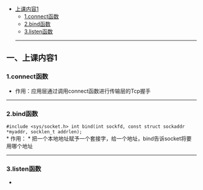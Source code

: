 * [上课内容1](#上课内容1)
  - [1.connect函数](#connect函数)
  - [2.bind函数](#bind函数)
  - [3.listen函数](#listen函数)
  ---
  
  
## 一、上课内容1
### 1.connect函数
 * 作用：应用层通过调用connect函数进行传输层的Tcp握手
---
### 2.bind函数
 `#include <sys/socket.h>
   int bind(int sockfd, const struct sockaddr *myaddr, socklen_t addrlen);` <br>
    * 作用：
      * 把一个本地地址赋予一个套接字，给一个地址，bind告诉socket将要用哪个地址
      
---

### 3.listen函数
 * 
      
    
    
